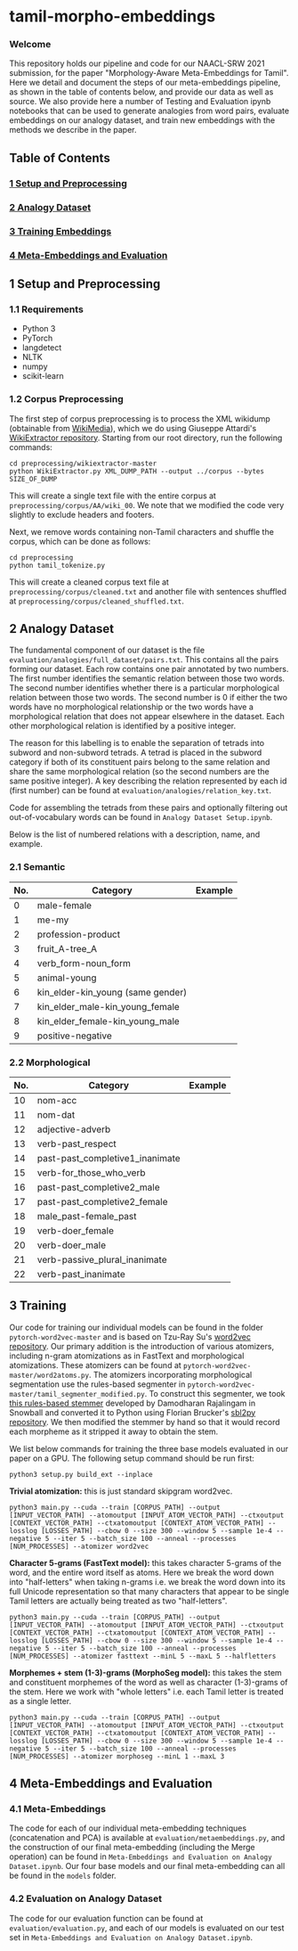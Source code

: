 # tamil-morpho-embeddings

### Welcome
This repository holds our pipeline and code for our NAACL-SRW 2021 submission, for the paper "Morphology-Aware Meta-Embeddings for Tamil". Here we detail and document the steps of our meta-embeddings pipeline, as shown in the table of contents below, and provide our data as well as source. We also provide here a number of Testing and Evaluation ipynb notebooks that can be used to generate analogies from word pairs, evaluate embeddings on our analogy dataset, and train new embeddings with the methods we describe in the paper. 

## Table of Contents

### [1 Setup and Preprocessing](#preprocessing)
### [2 Analogy Dataset](#dataset)
### [3 Training Embeddings](#training)
### [4 Meta-Embeddings and Evaluation](#evaluation)

## <a name=preprocessing></a>1 Setup and Preprocessing

### 1.1 Requirements

* Python 3
* PyTorch
* langdetect
* NLTK
* numpy
* scikit-learn

### 1.2 Corpus Preprocessing

The first step of corpus preprocessing is to process the XML wikidump (obtainable from [WikiMedia](https://dumps.wikimedia.org)), which we do using Giuseppe Attardi's [WikiExtractor repository](https://github.com/attardi/wikiextractor). Starting from our root directory, run the following commands:

```
cd preprocessing/wikiextractor-master
python WikiExtractor.py XML_DUMP_PATH --output ../corpus --bytes SIZE_OF_DUMP
```

This will create a single text file with the entire corpus at ```preprocessing/corpus/AA/wiki_00```. We note that we modified the code very slightly to exclude headers and footers.

Next, we remove words containing non-Tamil characters and shuffle the corpus, which can be done as follows:

```
cd preprocessing
python tamil_tokenize.py
```

This will create a cleaned corpus text file at ```preprocessing/corpus/cleaned.txt``` and another file with sentences shuffled at ```preprocessing/corpus/cleaned_shuffled.txt```.

## <a name=dataset></a>2 Analogy Dataset

The fundamental component of our dataset is the file ```evaluation/analogies/full_dataset/pairs.txt```. This contains all the pairs forming our dataset. Each row contains one pair annotated by two numbers. The first number identifies the semantic relation between those two words. The second number identifies whether there is a particular morphological relation between those two words. The second number is 0 if either the two words have no morphological relationship or the two words have a morphological relation that does not appear elsewhere in the dataset. Each other morphological relation is identified by a positive integer.

The reason for this labelling is to enable the separation of tetrads into subword and non-subword tetrads. A tetrad is placed in the subword category if both of its constituent pairs belong to the same relation and share the same morphological relation (so the second numbers are the same positive integer). A key describing the relation represented by each id (first number) can be found at ```evaluation/analogies/relation_key.txt```.

Code for assembling the tetrads from these pairs and optionally filtering out out-of-vocabulary words can be found in ```Analogy Dataset Setup.ipynb```.

Below is the list of numbered relations with a description, name, and example.

### 2.1 Semantic
No.| Category | Example
---| -------- | ------
0 |male-female |
1 |me-my |
2 | profession-product|  
3 | fruit_A-tree_A |
4 | verb_form-noun_form |
5 | animal-young |
6 | kin_elder-kin_young (same gender) |
7 | kin_elder_male-kin_young_female |
8 | kin_elder_female-kin_young_male |
9 | positive-negative |

### 2.2 Morphological
No.| Category | Example
---| -------- | ------
10 | nom-acc | 
11 | nom-dat |
12 | adjective-adverb |
13 | verb-past_respect |
14 | past-past_completive1_inanimate |
15 | verb-for_those_who_verb |
16 | past-past_completive2_male |
17 | past-past_completive2_female |
18 | male_past-female_past |
19 | verb-doer_female |
20 | verb-doer_male |
21 | verb-passive_plural_inanimate |
22 | verb-past_inanimate | 



## <a name=training></a>3 Training

Our code for training our individual models can be found in the folder ```pytorch-word2vec-master``` and is based on Tzu-Ray Su's [word2vec repository](https://github.com/ray1007/pytorch-word2vec). Our primary addition is the introduction of various atomizers, including n-gram atomizations as in FastText and morphological atomizations. These atomizers can be found at ```pytorch-word2vec-master/word2atoms.py```. The atomizers incorporating morphological segmentation use the rules-based segmenter in ```pytorch-word2vec-master/tamil_segmenter_modified.py```. To construct this segmenter, we took [this rules-based stemmer](https://github.com/rdamodharan/tamil-stemmer) developed by Damodharan Rajalingam in Snowball and converted it to Python using Florian Brucker's [sbl2py repository](https://github.com/torfsen/sbl2py). We then modified the stemmer by hand so that it would record each morpheme as it stripped it away to obtain the stem.

We list below commands for training the three base models evaluated in our paper on a GPU. The following setup command should be run first:

```python3 setup.py build_ext --inplace```

**Trivial atomization:** this is just standard skipgram word2vec.

```python3 main.py --cuda --train [CORPUS_PATH] --output [INPUT_VECTOR_PATH] --atomoutput [INPUT_ATOM_VECTOR_PATH] --ctxoutput [CONTEXT_VECTOR_PATH] --ctxatomoutput [CONTEXT_ATOM_VECTOR_PATH] --losslog [LOSSES_PATH] --cbow 0 --size 300 --window 5 --sample 1e-4 --negative 5 --iter 5 --batch_size 100 --anneal --processes [NUM_PROCESSES] --atomizer word2vec```

**Character 5-grams (FastText model):** this takes character 5-grams of the word, and the entire word itself as atoms. Here we break the word down into "half-letters" when taking n-grams i.e. we break the word down into its full Unicode representation so that many characters that appear to be single Tamil letters are actually being treated as two "half-letters".

```python3 main.py --cuda --train [CORPUS_PATH] --output [INPUT_VECTOR_PATH] --atomoutput [INPUT_ATOM_VECTOR_PATH] --ctxoutput [CONTEXT_VECTOR_PATH] --ctxatomoutput [CONTEXT_ATOM_VECTOR_PATH] --losslog [LOSSES_PATH] --cbow 0 --size 300 --window 5 --sample 1e-4 --negative 5 --iter 5 --batch_size 100 --anneal --processes [NUM_PROCESSES] --atomizer fasttext --minL 5 --maxL 5 --halfletters```

**Morphemes + stem (1-3)-grams (MorphoSeg model):** this takes the stem and constituent morphemes of the word as well as character (1-3)-grams of the stem. Here we work with "whole letters" i.e. each Tamil letter is treated as a single letter.

```python3 main.py --cuda --train [CORPUS_PATH] --output [INPUT_VECTOR_PATH] --atomoutput [INPUT_ATOM_VECTOR_PATH] --ctxoutput [CONTEXT_VECTOR_PATH] --ctxatomoutput [CONTEXT_ATOM_VECTOR_PATH] --losslog [LOSSES_PATH] --cbow 0 --size 300 --window 5 --sample 1e-4 --negative 5 --iter 5 --batch_size 100 --anneal --processes [NUM_PROCESSES] --atomizer morphoseg --minL 1 --maxL 3```

## <a name=evaluation></a>4 Meta-Embeddings and Evaluation

### 4.1 Meta-Embeddings

The code for each of our individual meta-embedding techniques (concatenation and PCA) is available at ```evaluation/metaembeddings.py```, and the construction of our final meta-embedding (including the Merge operation) can be found in ```Meta-Embeddings and Evaluation on Analogy Dataset.ipynb```. Our four base models and our final meta-embedding can all be found in the ```models``` folder.

### 4.2 Evaluation on Analogy Dataset

The code for our evaluation function can be found at ```evaluation/evaluation.py```, and each of our models is evaluated on our test set in ```Meta-Embeddings and Evaluation on Analogy Dataset.ipynb```.
